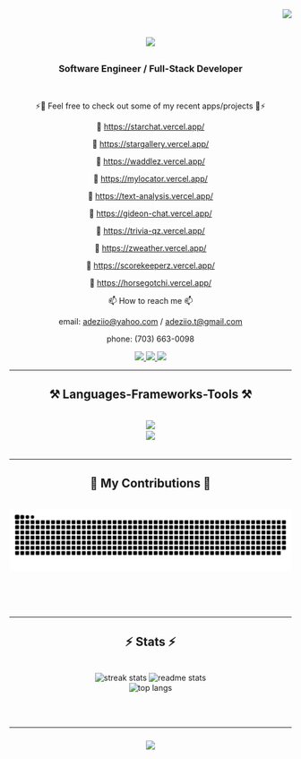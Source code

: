 <!---
adeziio/adeziio is a ✨ special ✨ repository because its `README.md` (this file) appears on your GitHub profile.
You can click the Preview link to take a look at your changes.
--->

<img align="right" src="https://visitor-badge.laobi.icu/badge?page_id=salesp07.salesp07" />

<h1 align="center">
    <img src="https://readme-typing-svg.herokuapp.com/?font=Righteous&size=35&center=true&vCenter=true&width=500&height=70&duration=4000&lines=Hi+There!+👋;+I'm+Aden+Tran!;" />
</h1>

<h3 align="center">Software Engineer / Full-Stack Developer</h3>

<br/>

<div align="center">
 
 ⚡👀 Feel free to check out some of my recent apps/projects 👀⚡
 
 🌱 https://starchat.vercel.app/
 
 🌱 https://stargallery.vercel.app/
 
 🌱 https://waddlez.vercel.app/
 
 🌱 https://mylocator.vercel.app/
 
 🌱 https://text-analysis.vercel.app/
 
 🌱 https://gideon-chat.vercel.app/
 
 🌱 https://trivia-qz.vercel.app/
 
 🌱 https://zweather.vercel.app/
 
 🌱 https://scorekeeperz.vercel.app/
 
 🌱 https://horsegotchi.vercel.app/
 
 📫 How to reach me 📫 
 
email: adeziio@yahoo.com / adeziio.t@gmail.com

phone: (703) 663-0098
 
 </div>
 
<div align="center"> 
  <a href="mailto:adeziio.t@gmail.com">
    <img src="https://img.shields.io/badge/Gmail-333333?style=for-the-badge&logo=gmail&logoColor=red" />
  </a>
  <a href="https://www.linkedin.com/in/aden-tran-aba695171" target="_blank">
    <img src="https://img.shields.io/badge/LinkedIn-0077B5?style=for-the-badge&logo=linkedin&logoColor=white" target="_blank" />
  </a>
  <a href="https://adentran.vercel.app" target="_blank">
     <img src="https://img.shields.io/badge/Portfolio-FF5722?style=for-the-badge&logo=todoist&logoColor=white" target="_blank" /> <!-- sqlite, safari, google-chrome are other good icon options -->
  </a>
</div>

 <hr/>
 
<h2 align="center">⚒️ Languages-Frameworks-Tools ⚒️</h2>
<br/>
<div align="center">
    <img src="https://skillicons.dev/icons?i=javascript,python,java,r,c,matlab,typescript,html,css,nodejs" /><br>
    <img src="https://skillicons.dev/icons?i=github,git,react,angular,express,flask,bootstrap,mui,mysql,html,css,vscode" />
</div>

<br/>
<hr/>

<div align="center">
  <h2>🐍 My Contributions 🐍</h2>
  <br>
  <img alt="snake eating my contributions" src="https://raw.githubusercontent.com/adeziio/adeziio/output/github-contribution-grid-snake.svg" />
  
  <br/><br/><br/>
</div>

<hr/>

<h2 align="center">⚡ Stats ⚡</h2>
<br>
<div align=center>
  <img width=390 src="https://streak-stats.demolab.com/?user=salesp07&count_private=true&theme=react&border_radius=10" alt="streak stats"/>
  <img width=390 src="https://github-readme-stats-salesp07.vercel.app/api?username=salesp07&count_private=true&show_icons=true&theme=react&rank_icon=github&border_radius=10" alt="readme stats" />
  <br/>
  <img width=325 align="center" src="https://github-readme-stats-salesp07.vercel.app/api/top-langs/?username=salesp07&hide=HTML&langs_count=8&layout=compact&theme=react&border_radius=10&size_weight=0.5&count_weight=0.5&exclude_repo=github-readme-stats" alt="top langs" />
</div>

<br/><br/>
<hr/>

<h3 align="center">
    <img src="https://readme-typing-svg.herokuapp.com/?font=Righteous&size=25&center=true&vCenter=true&width=500&height=70&duration=4000&lines=Thanks+for+visiting!+✌️;+Shoot+me+a+message+on+Linkedin!;I'm+always+down+to+collab+:)">
</h3>

<br/>
